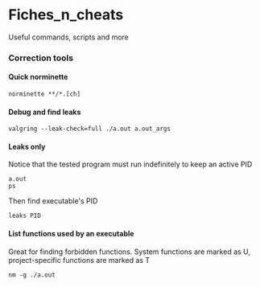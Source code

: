 # Fiches_n_cheats
Useful commands, scripts and more

### Correction tools

#### Quick norminette
```
norminette **/*.[ch]
```
#### Debug and find leaks
```
valgring --leak-check=full ./a.out a.out_args
```
#### Leaks only
Notice that the tested program must run indefinitely to keep an active PID
```
a.out
ps
```
Then find executable's PID
```
leaks PID
```
#### List functions used by an executable
Great for finding forbidden functions.
System functions are marked as U, project-specific functions are marked as T
```
nm -g ./a.out
```
